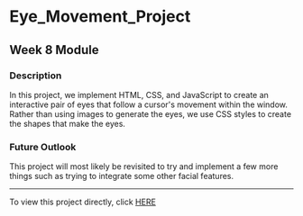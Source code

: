 # Eye_Movement_Project
## Week 8 Module

### Description
In this project, we implement HTML, CSS, and JavaScript to create an interactive pair of eyes that follow a cursor's movement within the window.
Rather than using images to generate the eyes, we use CSS styles to create the shapes that make the eyes.

### Future Outlook
This project will most likely be revisited to try and implement a few more things such as trying to integrate some other facial features.

-------------------------------------------------------------------------------------------------------------------------------------------------
To view this project directly, click <a href="https://jibang92.github.io/Profile/eyeMovementExercise/index.html">HERE</a>
